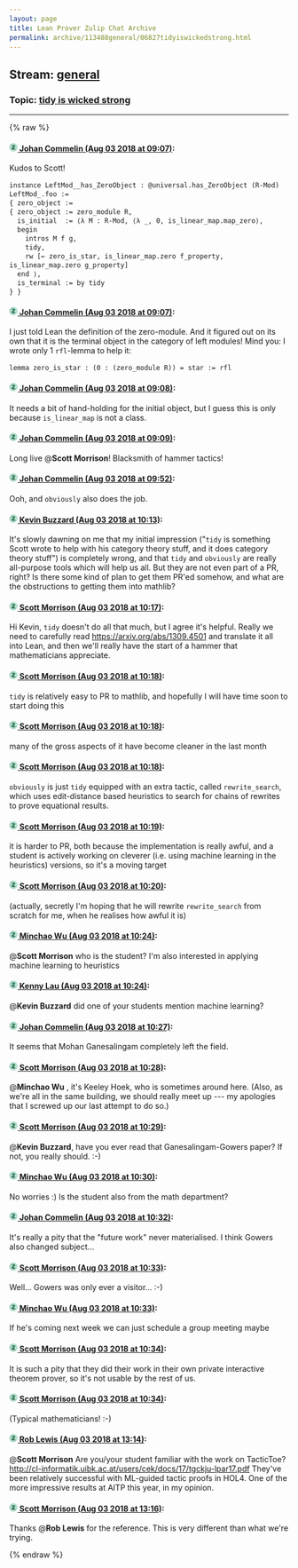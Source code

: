 ```yaml
---
layout: page
title: Lean Prover Zulip Chat Archive 
permalink: archive/113488general/06827tidyiswickedstrong.html
---
```


## Stream: [general](index.html)
### Topic: [tidy is wicked strong](06827tidyiswickedstrong.html)

---


{% raw %}
#### [![Click to go to Zulip](../../assets/img/zulip2.png) Johan Commelin (Aug 03 2018 at 09:07)](https://leanprover.zulipchat.com/#narrow/stream/113488-general/topic/tidy%20is%20wicked%20strong/near/130822631):
Kudos to Scott!
```lean
instance LeftMod__has_ZeroObject : @universal.has_ZeroObject (R-Mod) LeftMod_.foo :=
{ zero_object :=
{ zero_object := zero_module R,
  is_initial  := ⟨λ M : R-Mod, ⟨λ _, 0, is_linear_map.map_zero⟩,
  begin
    intros M f g,
    tidy,
    rw [← zero_is_star, is_linear_map.zero f_property, is_linear_map.zero g_property]
  end ⟩,
  is_terminal := by tidy
} }
```

#### [![Click to go to Zulip](../../assets/img/zulip2.png) Johan Commelin (Aug 03 2018 at 09:07)](https://leanprover.zulipchat.com/#narrow/stream/113488-general/topic/tidy%20is%20wicked%20strong/near/130822638):
I just told Lean the definition of the zero-module. And it figured out on its own that it is the terminal object in the category of left modules!
Mind you: I wrote only 1 `rfl`-lemma to help it:
```lean
lemma zero_is_star : (0 : (zero_module R)) = star := rfl
```

#### [![Click to go to Zulip](../../assets/img/zulip2.png) Johan Commelin (Aug 03 2018 at 09:08)](https://leanprover.zulipchat.com/#narrow/stream/113488-general/topic/tidy%20is%20wicked%20strong/near/130822683):
It needs a bit of hand-holding for the initial object, but I guess this is only because `is_linear_map` is not a class.

#### [![Click to go to Zulip](../../assets/img/zulip2.png) Johan Commelin (Aug 03 2018 at 09:09)](https://leanprover.zulipchat.com/#narrow/stream/113488-general/topic/tidy%20is%20wicked%20strong/near/130822696):
Long live @**Scott Morrison**! Blacksmith of hammer tactics!

#### [![Click to go to Zulip](../../assets/img/zulip2.png) Johan Commelin (Aug 03 2018 at 09:52)](https://leanprover.zulipchat.com/#narrow/stream/113488-general/topic/tidy%20is%20wicked%20strong/near/130824101):
Ooh, and `obviously` also does the job.

#### [![Click to go to Zulip](../../assets/img/zulip2.png) Kevin Buzzard (Aug 03 2018 at 10:13)](https://leanprover.zulipchat.com/#narrow/stream/113488-general/topic/tidy%20is%20wicked%20strong/near/130824817):
It's slowly dawning on me that my initial impression ("`tidy` is something Scott wrote to help with his category theory stuff, and it does category theory stuff") is completely wrong, and that `tidy` and `obviously` are really all-purpose tools which will help us all. But they are not even part of a PR, right? Is there some kind of plan to get them PR'ed somehow, and what are the obstructions to getting them into mathlib?

#### [![Click to go to Zulip](../../assets/img/zulip2.png) Scott Morrison (Aug 03 2018 at 10:17)](https://leanprover.zulipchat.com/#narrow/stream/113488-general/topic/tidy%20is%20wicked%20strong/near/130824972):
Hi Kevin, `tidy` doesn't do all that much, but I agree it's helpful. Really we need to carefully read <https://arxiv.org/abs/1309.4501> and translate it all into Lean, and then we'll really have the start of a hammer that mathematicians appreciate.

#### [![Click to go to Zulip](../../assets/img/zulip2.png) Scott Morrison (Aug 03 2018 at 10:18)](https://leanprover.zulipchat.com/#narrow/stream/113488-general/topic/tidy%20is%20wicked%20strong/near/130825014):
`tidy` is relatively easy to PR to mathlib, and hopefully I will have time soon to start doing this

#### [![Click to go to Zulip](../../assets/img/zulip2.png) Scott Morrison (Aug 03 2018 at 10:18)](https://leanprover.zulipchat.com/#narrow/stream/113488-general/topic/tidy%20is%20wicked%20strong/near/130825017):
many of the gross aspects of it have become cleaner in the last month

#### [![Click to go to Zulip](../../assets/img/zulip2.png) Scott Morrison (Aug 03 2018 at 10:18)](https://leanprover.zulipchat.com/#narrow/stream/113488-general/topic/tidy%20is%20wicked%20strong/near/130825043):
`obviously` is just `tidy` equipped with an extra tactic, called `rewrite_search`, which uses edit-distance based heuristics to search for chains of rewrites to prove equational results.

#### [![Click to go to Zulip](../../assets/img/zulip2.png) Scott Morrison (Aug 03 2018 at 10:19)](https://leanprover.zulipchat.com/#narrow/stream/113488-general/topic/tidy%20is%20wicked%20strong/near/130825061):
it is harder to PR, both because the implementation is really awful, and a student is actively working on cleverer (i.e. using machine learning in the heuristics) versions, so it's a moving target

#### [![Click to go to Zulip](../../assets/img/zulip2.png) Scott Morrison (Aug 03 2018 at 10:20)](https://leanprover.zulipchat.com/#narrow/stream/113488-general/topic/tidy%20is%20wicked%20strong/near/130825112):
(actually, secretly I'm hoping that he will rewrite `rewrite_search` from scratch for me, when he realises how awful it is)

#### [![Click to go to Zulip](../../assets/img/zulip2.png) Minchao Wu (Aug 03 2018 at 10:24)](https://leanprover.zulipchat.com/#narrow/stream/113488-general/topic/tidy%20is%20wicked%20strong/near/130825305):
@**Scott Morrison**  who is the student? I'm also interested in applying machine learning to heuristics

#### [![Click to go to Zulip](../../assets/img/zulip2.png) Kenny Lau (Aug 03 2018 at 10:24)](https://leanprover.zulipchat.com/#narrow/stream/113488-general/topic/tidy%20is%20wicked%20strong/near/130825314):
@**Kevin Buzzard** did one of your students mention machine learning?

#### [![Click to go to Zulip](../../assets/img/zulip2.png) Johan Commelin (Aug 03 2018 at 10:27)](https://leanprover.zulipchat.com/#narrow/stream/113488-general/topic/tidy%20is%20wicked%20strong/near/130825391):
It seems that Mohan Ganesalingam completely left the field.

#### [![Click to go to Zulip](../../assets/img/zulip2.png) Scott Morrison (Aug 03 2018 at 10:28)](https://leanprover.zulipchat.com/#narrow/stream/113488-general/topic/tidy%20is%20wicked%20strong/near/130825447):
@**Minchao Wu** , it's Keeley Hoek, who is sometimes around here. (Also, as we're all in the same building, we should really meet up --- my apologies that I screwed up our last attempt to do so.)

#### [![Click to go to Zulip](../../assets/img/zulip2.png) Scott Morrison (Aug 03 2018 at 10:29)](https://leanprover.zulipchat.com/#narrow/stream/113488-general/topic/tidy%20is%20wicked%20strong/near/130825465):
@**Kevin Buzzard**, have you ever read that Ganesalingam-Gowers paper? If not, you really should. :-)

#### [![Click to go to Zulip](../../assets/img/zulip2.png) Minchao Wu (Aug 03 2018 at 10:30)](https://leanprover.zulipchat.com/#narrow/stream/113488-general/topic/tidy%20is%20wicked%20strong/near/130825523):
No worries :) Is the student also from the math department?

#### [![Click to go to Zulip](../../assets/img/zulip2.png) Johan Commelin (Aug 03 2018 at 10:32)](https://leanprover.zulipchat.com/#narrow/stream/113488-general/topic/tidy%20is%20wicked%20strong/near/130825616):
It's really a pity that the "future work" never materialised. I think Gowers also changed subject...

#### [![Click to go to Zulip](../../assets/img/zulip2.png) Scott Morrison (Aug 03 2018 at 10:33)](https://leanprover.zulipchat.com/#narrow/stream/113488-general/topic/tidy%20is%20wicked%20strong/near/130825624):
Well... Gowers was only ever a visitor... :-)

#### [![Click to go to Zulip](../../assets/img/zulip2.png) Minchao Wu (Aug 03 2018 at 10:33)](https://leanprover.zulipchat.com/#narrow/stream/113488-general/topic/tidy%20is%20wicked%20strong/near/130825634):
If he's coming next week we can just schedule a group meeting maybe

#### [![Click to go to Zulip](../../assets/img/zulip2.png) Scott Morrison (Aug 03 2018 at 10:34)](https://leanprover.zulipchat.com/#narrow/stream/113488-general/topic/tidy%20is%20wicked%20strong/near/130825682):
It is such a pity that they did their work in their own private interactive theorem prover, so it's not usable by the rest of us.

#### [![Click to go to Zulip](../../assets/img/zulip2.png) Scott Morrison (Aug 03 2018 at 10:34)](https://leanprover.zulipchat.com/#narrow/stream/113488-general/topic/tidy%20is%20wicked%20strong/near/130825683):
(Typical mathematicians! :-)

#### [![Click to go to Zulip](../../assets/img/zulip2.png) Rob Lewis (Aug 03 2018 at 13:14)](https://leanprover.zulipchat.com/#narrow/stream/113488-general/topic/tidy%20is%20wicked%20strong/near/130832892):
@**Scott Morrison** Are you/your student familiar with the work on TacticToe? http://cl-informatik.uibk.ac.at/users/cek/docs/17/tgckju-lpar17.pdf They've been relatively successful with ML-guided tactic proofs in HOL4. One of the more impressive results at AITP this year, in my opinion.

#### [![Click to go to Zulip](../../assets/img/zulip2.png) Scott Morrison (Aug 03 2018 at 13:16)](https://leanprover.zulipchat.com/#narrow/stream/113488-general/topic/tidy%20is%20wicked%20strong/near/130832996):
Thanks @**Rob Lewis** for the reference. This is very different than what we're trying.


{% endraw %}
